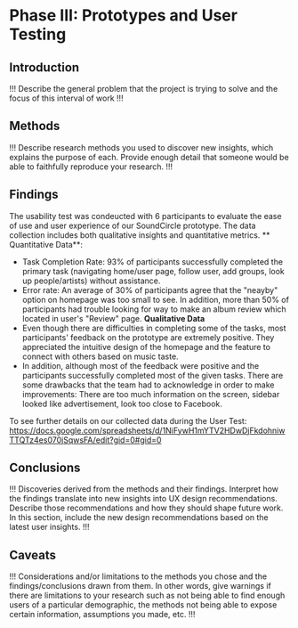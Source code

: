 # Phase III: Prototypes and User Testing

## Introduction

!!! Describe the general problem that the project is trying to solve and the focus of this interval of work !!!

## Methods

!!! Describe research methods you used to discover new insights, which explains the purpose of each. Provide enough detail that someone would be able to faithfully reproduce your research. !!!

## Findings

The usability test was condeucted with 6 participants to evaluate the ease of use and user experience of our SoundCircle prototype. The data collection includes both qualitative insights and quantitative metrics.
** Quantitative Data**:
* Task Completion Rate: 93% of participants successfully completed the primary task (navigating home/user page, follow user, add groups, look up people/artists) without assistance.
* Error rate: An average of 30% of participants agree that the "neayby" option on homepage was too small to see. In addition, more than 50% of participants had trouble looking for way to make an album review which located in user's "Review" page.
**Qualitative Data**
* Even though there are difficulties in completing some of the tasks, most participants' feedback on the prototype are extremely positive. They appreciated the intuitive design of the homepage and the feature to connect with others based on music taste.
* In addition, although most of the feedback were positive and the participants successfully completed most of the given tasks. There are some drawbacks that the team had to acknowledge in order to make improvements: There are too much information on the screen, sidebar looked like advertisement, look too close to Facebook.

To see further details on our collected data during the User Test: https://docs.google.com/spreadsheets/d/1NiFywH1mYTV2HDwDjFkdohniwTTQTz4es070jSqwsFA/edit?gid=0#gid=0

## Conclusions

!!! Discoveries derived from the methods and their findings. Interpret how the findings translate into new insights into UX design recommendations. Describe those recommendations and how they should shape future work. In this section, include the new design recommendations based on the latest user insights. !!!

## Caveats

!!! Considerations and/or limitations to the methods you chose and the findings/conclusions drawn from them. In other words, give warnings if there are limitations to your research such as not being able to find enough users of a particular demographic, the methods not being able to expose certain information, assumptions you made, etc. !!!
